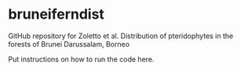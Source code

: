 # bruneiferndist
GitHub repository for Zoletto et al. Distribution of pteridophytes in the forests of Brunei Darussalam, Borneo

Put instructions on how to run the code here.
